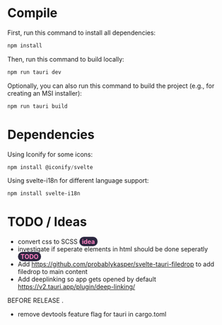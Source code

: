 # Compile
First, run this command to install all dependencies:
```powershell
npm install
```
Then, run this command to build locally:
```powershell
npm run tauri dev
```
Optionally, you can also run this command to build the project (e.g., for creating an MSI installer):
```powershell
npm run tauri build
```



# Dependencies

Using Iconify for some icons:
```powershell
npm install @iconify/svelte
```
Using svelte-i18n for different language support:
```powershell
npm install svelte-i18n
```


# TODO / Ideas

- convert css to SCSS <span style="background-color: #2c2740; border-radius: 10px; padding: 2px 6px; color: #ff80c0; font-weight: bold;">idea</span>
- investigate if seperate elements in html should be done seperatly <span style="background-color: #2c2740; border-radius: 10px; padding: 2px 6px; color: #ff80c0; font-weight: bold;">TODO</span>
- Add https://github.com/probablykasper/svelte-tauri-filedrop to add filedrop to main content
- Add deeplinking so app gets opened by default https://v2.tauri.app/plugin/deep-linking/

<span style="color:red font-size:large"> BEFORE RELEASE </span>.
- remove devtools feature flag for tauri in cargo.toml
